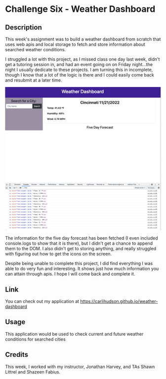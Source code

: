 # Challenge Six - Weather Dashboard

## Description
This week's assignment was to build a weather dashboard from scratch that uses web apis and local storage to fetch and store information about searched weather conditions.

I struggled a lot with this project, as I missed class one day last week, didn't get a tutoring session in, and had an event going on on Friday night...the night I usually dedicate to these projects. I am turning this in incomplete, though I know that a lot of the logic is there and I could easily come back and resubmit at a later time.

![Alt text](./assets/dashboard-screenshot.png)

The information for the five day forecast has been fetched (I even included console.logs to show that it is there), but I didn't get a chance to append them to the DOM. I also didn't get to storing anything, and really struggled with figuring out how to get the icons on the screen.

Despite being unable to complete this project, I did find everything I was able to do very fun and interesting. It shows just how much information you can attain through apis. I hope I will come back and complete it.

## Link
You can check out my application at https://carlihudson.github.io/weather-dashboard

## Usage
This application would be used to check current and future weather conditions for searched cities

## Credits
This week, I worked with my instructor, Jonathan Harvey, and TAs Shawn Littrel and Shazeen Fabius. 


